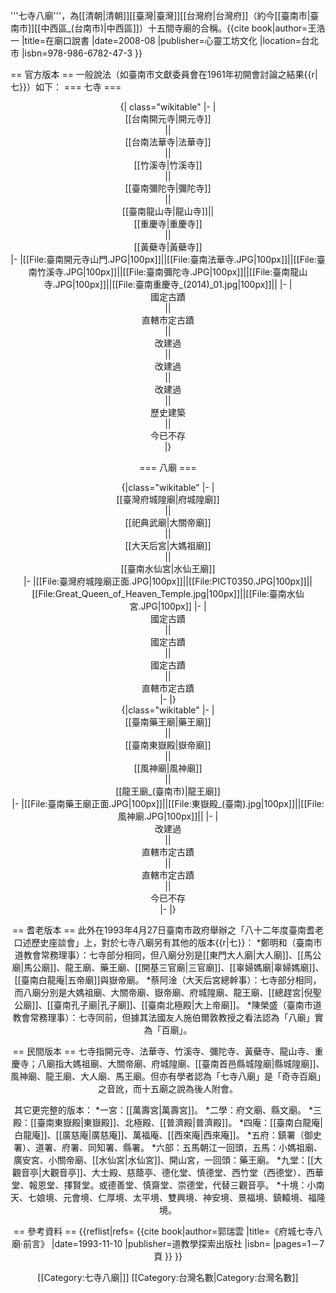 '''七寺八廟'''，為[[清朝|清朝]][[臺灣|臺灣]][[台灣府|台灣府]]（約今[[臺南市|臺南市]][[中西區_(台南市)|中西區]]）十五間寺廟的合稱。<ref>{{cite book|author=王浩一 |title=在廟口說書 |date=2008-08 |publisher=心靈工坊文化 |location=台北市 |isbn=978-986-6782-47-3 }}</ref>

== 官方版本 ==
一般說法（如臺南市文獻委員會在1961年初開會討論之結果{{r|七}}）如下：
=== 七寺 ===
<center>
{| class="wikitable" 
|- 
|<center>[[台南開元寺|開元寺]]</center>||<center>[[台南法華寺|法華寺]]</center>||<center>[[竹溪寺|竹溪寺]]</center>||<center>[[臺南彌陀寺|彌陀寺]]</center>||<center>[[臺南龍山寺|龍山寺]]||<center>[[重慶寺|重慶寺]]</center>||<center>[[黃蘗寺|黃蘗寺]]</center>
|-
|[[File:臺南開元寺山門.JPG|100px]]||[[File:臺南法華寺.JPG|100px]]||[[File:臺南竹溪寺.JPG|100px]]||[[File:臺南彌陀寺.JPG|100px]]||[[File:臺南龍山寺.JPG|100px]]||[[File:臺南重慶寺_(2014)_01.jpg|100px]]||
|-
|<center>國定古蹟</center>||<center>直轄市定古蹟</center>||<center>改建過</center>||<center>改建過</center>||<center>改建過</center>||<center>歷史建築</center>||<center>今已不存</center>
|}
</center>

=== 八廟 ===
<center>
{|class="wikitable"
|-
|<center>[[臺灣府城隍廟|府城隍廟]]</center>||<center>[[祀典武廟|大關帝廟]]</center>||<center>[[大天后宮|大媽祖廟]]</center>||<center>[[臺南水仙宮|水仙王廟]]</center>
|-
|[[File:臺灣府城隍廟正面.JPG|100px]]||[[File:PICT0350.JPG|100px]]||[[File:Great_Queen_of_Heaven_Temple.jpg|100px]]||[[File:臺南水仙宮.JPG|100px]]
|-
|<center>國定古蹟</center>||<center>國定古蹟</center>||<center>國定古蹟</center>||<center>直轄市定古蹟</center>
|-
|}
</center>
<center>
{|class="wikitable"
|-
|<center>[[臺南藥王廟|藥王廟]]</center>||<center>[[臺南東嶽殿|嶽帝廟]]</center>||<center>[[風神廟|風神廟]]</center>||<center>[[龍王廟_(臺南市)|龍王廟]]</center>
|-
|[[File:臺南藥王廟正面.JPG|100px]]||[[File:東嶽殿_(臺南).jpg|100px]]||[[File:風神廟.JPG|100px]]||
|-
|<center>改建過</center>||<center>直轄市定古蹟</center>||<center>直轄市定古蹟</center>||<center>今已不存</center>
|-
|}
</center>

== 耆老版本 ==
此外在1993年4月27日臺南市政府舉辦之「八十二年度臺南耆老口述歷史座談會」上，對於七寺八廟另有其他的版本{{r|七}}：
*鄭明和（臺南市道教會常務理事）：七寺部分相同，但八廟分別是[[東門大人廟|大人廟]]、[[馬公廟|馬公廟]]、龍王廟、藥王廟、[[開基三官廟|三官廟]]、[[辜婦媽廟|辜婦媽廟]]、[[臺南白龍庵|五帝廟]]與嶽帝廟。
*蔡阿淦（大天后宮總幹事）：七寺部分相同，而八廟分別是大媽祖廟、大關帝廟、嶽帝廟、府城隍廟、龍王廟、[[總趕宮|倪聖公廟]]、[[臺南孔子廟|孔子廟]]、[[臺南北極殿|大上帝廟]]。
*陳榮盛（臺南市道教會常務理事）：七寺同前，但據其法國友人施伯爾敦教授之看法認為「八廟」實為「百廟」。

== 民間版本 ==
七寺指開元寺、法華寺、竹溪寺、彌陀寺、黃蘗寺、龍山寺、重慶寺；八廟指大媽祖廟、大關帝廟、府城隍廟、[[臺南首邑縣城隍廟|縣城隍廟]]、風神廟、龍王廟、大人廟、馬王廟。但亦有學者認為「七寺八廟」是「奇寺百廟」之音訛，而十五廟之說為後人附會。

其它更完整的版本：
*一宮：[[萬壽宮|萬壽宮]]。
*二學：府文廟、縣文廟。
*三殿：[[臺南東嶽殿|東嶽殿]]、北極殿、[[普濟殿|普濟殿]]。
*四庵：[[臺南白龍庵|白龍庵]]、[[廣慈庵|廣慈庵]]、萬福庵、[[西來庵|西來庵]]。
*五府：鎮署（御史署）、道署、府署、同知署、縣署。
*六部：五馬朝江一回頭，五馬：小媽祖廟、廣安宮、小關帝廟、[[水仙宮|水仙宮]]、開山宮，一回頭：藥王廟。
*九堂：[[大觀音亭|大觀音亭]]、大士殿、慈蔭亭、德化堂、慎德堂、西竹堂（西德堂）、西華堂、報恩堂、擇賢堂。或德善堂、慎齋堂、崇德堂，代替三觀音亭。
*十境：小南天、七娘境、元會境、仁厚境、太平境、雙興境、神安境、景福境、鎮轅境、福隆境。

== 參考資料 ==
{{reflist|refs=
<ref name="七">{{cite book|author=郭瑞雲 |title=《府城七寺八廟·前言》 |date=1993-11-10  |publisher=道教學探索出版社 |isbn= |pages=1－7頁 }}</ref>
}}


[[Category:七寺八廟|]]
[[Category:台灣名數|Category:台灣名數]]